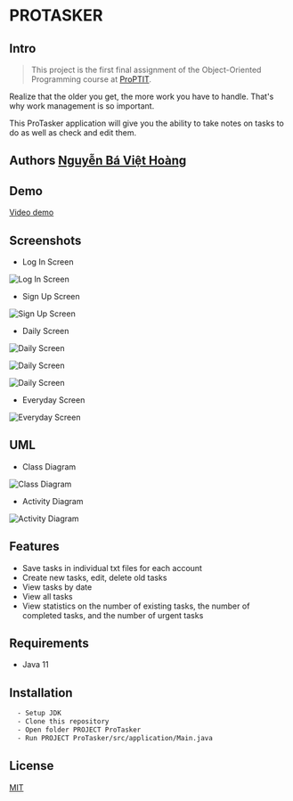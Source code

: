 
# PROTASKER

## Intro

> This project is the first final assignment of the Object-Oriented Programming course at [ProPTIT](https://proptit.com/).

Realize that the older you get, the more work you have to handle. That's why work management is so important.

This ProTasker application will give you the ability to take notes on tasks to do as well as check and edit them.

## Authors [Nguyễn Bá Việt Hoàng](https://github.com/littlepsyduck)

## Demo

[Video demo](https://drive.google.com/file/d/1MD714LPaeXQI916r8vay2cOzOfkifnNl/view?usp=sharing)

## Screenshots

- Log In Screen

![Log In Screen](DemoImage//LogInScreen.png)

- Sign Up Screen

![Sign Up Screen](DemoImage//SignUpScreen.png)

- Daily Screen

![Daily Screen](DemoImage//DailyScreen.png)

![Daily Screen](DemoImage//DailyScreen2.png)

![Daily Screen](DemoImage/DailyScreen3.png)

- Everyday Screen

![Everyday Screen](DemoImage//EverydayScreen.png)

## UML

- Class Diagram

![Class Diagram](UML//ProTaskerClassDiagram.png)

- Activity Diagram

![Activity Diagram](UML//ProTaskerActivityDiagram.png)

## Features

- Save tasks in individual txt files for each account
- Create new tasks, edit, delete old tasks
- View tasks by date
- View all tasks
- View statistics on the number of existing tasks, the number of completed tasks, and the number of urgent tasks

## Requirements

- Java 11

## Installation

```bash
  - Setup JDK
  - Clone this repository
  - Open folder PROJECT ProTasker
  - Run PROJECT ProTasker/src/application/Main.java
```

## License

[MIT](https://choosealicense.com/licenses/mit/)
